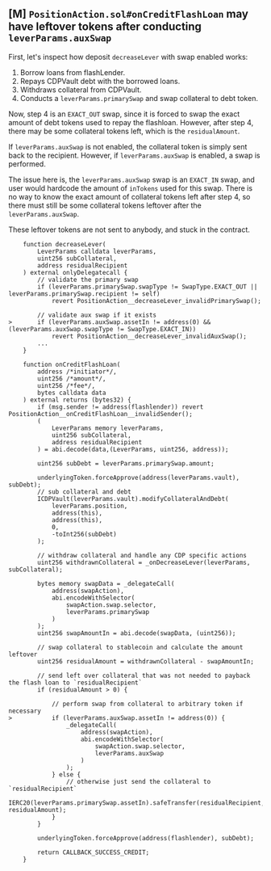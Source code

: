 ## [M] `PositionAction.sol#onCreditFlashLoan` may have leftover tokens after conducting `leverParams.auxSwap`

First, let's inspect how deposit `decreaseLever` with swap enabled works:

1. Borrow loans from flashLender.
2. Repays CDPVault debt with the borrowed loans.
3. Withdraws collateral from CDPVault.
4. Conducts a `leverParams.primarySwap` and swap collateral to debt token.

Now, step 4 is an `EXACT_OUT` swap, since it is forced to swap the exact amount of debt tokens used to repay the flashloan. However, after step 4, there may be some collateral tokens left, which is the `residualAmount`.

If `leverParams.auxSwap` is not enabled, the collateral token is simply sent back to the recipient. However, if `leverParams.auxSwap` is enabled, a swap is performed.

The issue here is, the `leverParams.auxSwap` swap is an `EXACT_IN` swap, and user would hardcode the amount of `inTokens` used for this swap. There is no way to know the exact amount of collateral tokens left after step 4, so there must still be some collateral tokens leftover after the `leverParams.auxSwap`.

These leftover tokens are not sent to anybody, and stuck in the contract.

```solidity
    function decreaseLever(
        LeverParams calldata leverParams,
        uint256 subCollateral,
        address residualRecipient
    ) external onlyDelegatecall {
        // validate the primary swap
        if (leverParams.primarySwap.swapType != SwapType.EXACT_OUT || leverParams.primarySwap.recipient != self)
            revert PositionAction__decreaseLever_invalidPrimarySwap();

        // validate aux swap if it exists
>       if (leverParams.auxSwap.assetIn != address(0) && (leverParams.auxSwap.swapType != SwapType.EXACT_IN))
            revert PositionAction__decreaseLever_invalidAuxSwap();
        ...
    }

    function onCreditFlashLoan(
        address /*initiator*/,
        uint256 /*amount*/,
        uint256 /*fee*/,
        bytes calldata data
    ) external returns (bytes32) {
        if (msg.sender != address(flashlender)) revert PositionAction__onCreditFlashLoan__invalidSender();
        (
            LeverParams memory leverParams,
            uint256 subCollateral,
            address residualRecipient
        ) = abi.decode(data,(LeverParams, uint256, address));

        uint256 subDebt = leverParams.primarySwap.amount;

        underlyingToken.forceApprove(address(leverParams.vault), subDebt);
        // sub collateral and debt
        ICDPVault(leverParams.vault).modifyCollateralAndDebt(
            leverParams.position,
            address(this),
            address(this),
            0,
            -toInt256(subDebt)
        );

        // withdraw collateral and handle any CDP specific actions
        uint256 withdrawnCollateral = _onDecreaseLever(leverParams, subCollateral);

        bytes memory swapData = _delegateCall(
            address(swapAction),
            abi.encodeWithSelector(
                swapAction.swap.selector,
                leverParams.primarySwap
            )
        );
        uint256 swapAmountIn = abi.decode(swapData, (uint256));

        // swap collateral to stablecoin and calculate the amount leftover
        uint256 residualAmount = withdrawnCollateral - swapAmountIn;

        // send left over collateral that was not needed to payback the flash loan to `residualRecipient`
        if (residualAmount > 0) {

            // perform swap from collateral to arbitrary token if necessary
>           if (leverParams.auxSwap.assetIn != address(0)) {
                _delegateCall(
                    address(swapAction),
                    abi.encodeWithSelector(
                        swapAction.swap.selector,
                        leverParams.auxSwap
                    )
                );
            } else {
                // otherwise just send the collateral to `residualRecipient`
                IERC20(leverParams.primarySwap.assetIn).safeTransfer(residualRecipient, residualAmount);
            }
        }

        underlyingToken.forceApprove(address(flashlender), subDebt);

        return CALLBACK_SUCCESS_CREDIT;
    }
```



